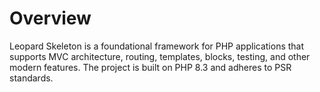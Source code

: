# Overview

Leopard Skeleton is a foundational framework for PHP applications that supports MVC architecture, routing, templates, blocks, testing, and other modern features. The project is built on PHP 8.3 and adheres to PSR standards.
